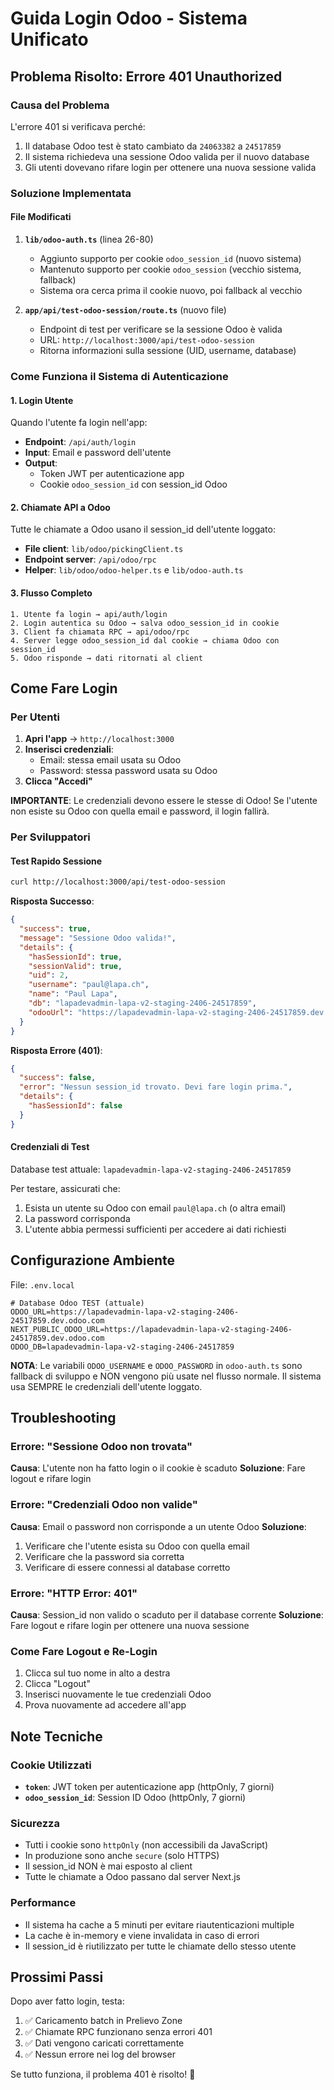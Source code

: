 # Guida Login Odoo - Sistema Unificato

## Problema Risolto: Errore 401 Unauthorized

### Causa del Problema
L'errore 401 si verificava perché:
1. Il database Odoo test è stato cambiato da `24063382` a `24517859`
2. Il sistema richiedeva una sessione Odoo valida per il nuovo database
3. Gli utenti dovevano rifare login per ottenere una nuova sessione valida

### Soluzione Implementata

#### File Modificati
1. **`lib/odoo-auth.ts`** (linea 26-80)
   - Aggiunto supporto per cookie `odoo_session_id` (nuovo sistema)
   - Mantenuto supporto per cookie `odoo_session` (vecchio sistema, fallback)
   - Sistema ora cerca prima il cookie nuovo, poi fallback al vecchio

2. **`app/api/test-odoo-session/route.ts`** (nuovo file)
   - Endpoint di test per verificare se la sessione Odoo è valida
   - URL: `http://localhost:3000/api/test-odoo-session`
   - Ritorna informazioni sulla sessione (UID, username, database)

### Come Funziona il Sistema di Autenticazione

#### 1. Login Utente
Quando l'utente fa login nell'app:
- **Endpoint**: `/api/auth/login`
- **Input**: Email e password dell'utente
- **Output**:
  - Token JWT per autenticazione app
  - Cookie `odoo_session_id` con session_id Odoo

#### 2. Chiamate API a Odoo
Tutte le chiamate a Odoo usano il session_id dell'utente loggato:
- **File client**: `lib/odoo/pickingClient.ts`
- **Endpoint server**: `/api/odoo/rpc`
- **Helper**: `lib/odoo/odoo-helper.ts` e `lib/odoo-auth.ts`

#### 3. Flusso Completo
```
1. Utente fa login → api/auth/login
2. Login autentica su Odoo → salva odoo_session_id in cookie
3. Client fa chiamata RPC → api/odoo/rpc
4. Server legge odoo_session_id dal cookie → chiama Odoo con session_id
5. Odoo risponde → dati ritornati al client
```

## Come Fare Login

### Per Utenti

1. **Apri l'app** → `http://localhost:3000`
2. **Inserisci credenziali**:
   - Email: stessa email usata su Odoo
   - Password: stessa password usata su Odoo
3. **Clicca "Accedi"**

**IMPORTANTE**: Le credenziali devono essere le stesse di Odoo! Se l'utente non esiste su Odoo con quella email e password, il login fallirà.

### Per Sviluppatori

#### Test Rapido Sessione
```bash
curl http://localhost:3000/api/test-odoo-session
```

**Risposta Successo**:
```json
{
  "success": true,
  "message": "Sessione Odoo valida!",
  "details": {
    "hasSessionId": true,
    "sessionValid": true,
    "uid": 2,
    "username": "paul@lapa.ch",
    "name": "Paul Lapa",
    "db": "lapadevadmin-lapa-v2-staging-2406-24517859",
    "odooUrl": "https://lapadevadmin-lapa-v2-staging-2406-24517859.dev.odoo.com"
  }
}
```

**Risposta Errore (401)**:
```json
{
  "success": false,
  "error": "Nessun session_id trovato. Devi fare login prima.",
  "details": {
    "hasSessionId": false
  }
}
```

#### Credenziali di Test
Database test attuale: `lapadevadmin-lapa-v2-staging-2406-24517859`

Per testare, assicurati che:
1. Esista un utente su Odoo con email `paul@lapa.ch` (o altra email)
2. La password corrisponda
3. L'utente abbia permessi sufficienti per accedere ai dati richiesti

## Configurazione Ambiente

File: `.env.local`
```env
# Database Odoo TEST (attuale)
ODOO_URL=https://lapadevadmin-lapa-v2-staging-2406-24517859.dev.odoo.com
NEXT_PUBLIC_ODOO_URL=https://lapadevadmin-lapa-v2-staging-2406-24517859.dev.odoo.com
ODOO_DB=lapadevadmin-lapa-v2-staging-2406-24517859
```

**NOTA**: Le variabili `ODOO_USERNAME` e `ODOO_PASSWORD` in `odoo-auth.ts` sono fallback di sviluppo e NON vengono più usate nel flusso normale. Il sistema usa SEMPRE le credenziali dell'utente loggato.

## Troubleshooting

### Errore: "Sessione Odoo non trovata"
**Causa**: L'utente non ha fatto login o il cookie è scaduto
**Soluzione**: Fare logout e rifare login

### Errore: "Credenziali Odoo non valide"
**Causa**: Email o password non corrisponde a un utente Odoo
**Soluzione**:
1. Verificare che l'utente esista su Odoo con quella email
2. Verificare che la password sia corretta
3. Verificare di essere connessi al database corretto

### Errore: "HTTP Error: 401"
**Causa**: Session_id non valido o scaduto per il database corrente
**Soluzione**: Fare logout e rifare login per ottenere una nuova sessione

### Come Fare Logout e Re-Login
1. Clicca sul tuo nome in alto a destra
2. Clicca "Logout"
3. Inserisci nuovamente le tue credenziali Odoo
4. Prova nuovamente ad accedere all'app

## Note Tecniche

### Cookie Utilizzati
- **`token`**: JWT token per autenticazione app (httpOnly, 7 giorni)
- **`odoo_session_id`**: Session ID Odoo (httpOnly, 7 giorni)

### Sicurezza
- Tutti i cookie sono `httpOnly` (non accessibili da JavaScript)
- In produzione sono anche `secure` (solo HTTPS)
- Il session_id NON è mai esposto al client
- Tutte le chiamate a Odoo passano dal server Next.js

### Performance
- Il sistema ha cache a 5 minuti per evitare riautenticazioni multiple
- La cache è in-memory e viene invalidata in caso di errori
- Il session_id è riutilizzato per tutte le chiamate dello stesso utente

## Prossimi Passi

Dopo aver fatto login, testa:
1. ✅ Caricamento batch in Prelievo Zone
2. ✅ Chiamate RPC funzionano senza errori 401
3. ✅ Dati vengono caricati correttamente
4. ✅ Nessun errore nei log del browser

Se tutto funziona, il problema 401 è risolto! 🎉
